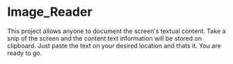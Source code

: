 # Image_Reader
This project allows anyone to document the screen's textual content. 
Take a snip of the screen and the content text information will be stored on clipboard.
Just paste the text on your desired location and thats it.
You are ready to go.
